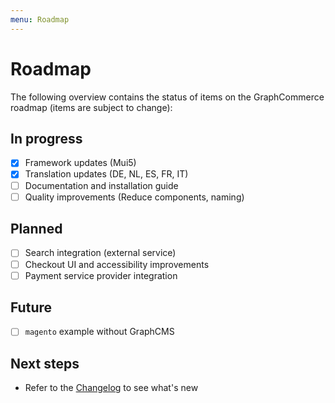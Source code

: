 ```yaml
---
menu: Roadmap
---
```


# Roadmap

The following overview contains the status of items on the GraphCommerce roadmap
(items are subject to change):

## In progress

- [x] Framework updates (Mui5)
- [x] Translation updates (DE, NL, ES, FR, IT)
- [ ] Documentation and installation guide
- [ ] Quality improvements (Reduce components, naming)

## Planned

- [ ] Search integration (external service)
- [ ] Checkout UI and accessibility improvements
- [ ] Payment service provider integration

## Future

- [ ] `magento` example without GraphCMS

## Next steps

- Refer to the
  [Changelog](https://github.com/graphcommerce-org/graphcommerce/releases) to
  see what's new
